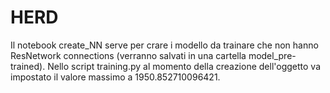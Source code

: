 # HERD
Il notebook create_NN serve per crare i modello da trainare che non hanno ResNetwork connections (verranno salvati in una cartella model_pre-trained). Nello script training.py al momento della creazione dell'oggetto va impostato il valore massimo a 1950.852710096421. 
